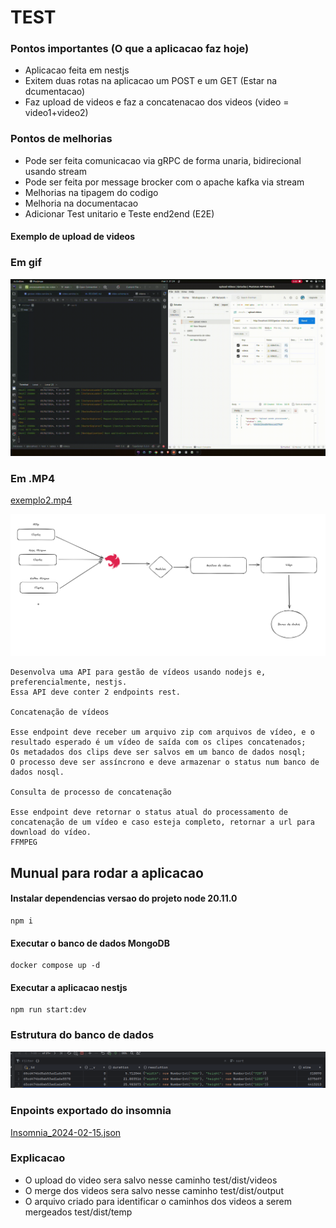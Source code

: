 # TEST

### Pontos importantes (O que a aplicacao faz hoje)

- Aplicacao feita em nestjs 
- Exitem duas rotas na aplicacao um POST e um GET (Estar na dcumentacao)
- Faz upload de videos e faz a concatenacao dos videos (video = video1+video2)

### Pontos de melhorias 
- Pode ser feita comunicacao via gRPC de forma unaria, bidirecional usando stream 
- Pode ser feita por message brocker com o apache kafka via stream
- Melhorias na tipagem do codigo 
- Melhoria na documentacao 
- Adicionar Test unitario e Teste end2end (E2E)

#### Exemplo de upload de videos 
### Em gif
![exemplo1.gif](doc%2Fexemplo1.gif)

### Em .MP4
[exemplo2.mp4](doc%2Fexemplo2.mp4)

![img_1.png](doc/img_1.png)
```
Desenvolva uma API para gestão de vídeos usando nodejs e, preferencialmente, nestjs.
Essa API deve conter 2 endpoints rest.

Concatenação de vídeos

Esse endpoint deve receber um arquivo zip com arquivos de vídeo, e o resultado esperado é um vídeo de saída com os clipes concatenados;
Os metadados dos clips deve ser salvos em um banco de dados nosql;
O processo deve ser assíncrono e deve armazenar o status num banco de dados nosql.

Consulta de processo de concatenação

Esse endpoint deve retornar o status atual do processamento de concatenação de um vídeo e caso esteja completo, retornar a url para download do vídeo.
FFMPEG
```

## Munual para rodar a aplicacao
#### Instalar dependencias versao do projeto node 20.11.0 

```
npm i 
```
#### Executar o banco de dados MongoDB
```
docker compose up -d 
```
#### Executar a aplicacao nestjs

```
npm run start:dev 
```

### Estrutura do banco de dados
![img.png](doc/img.png)

### Enpoints exportado do insomnia

[Insomnia_2024-02-15.json](Insomnia_2024-02-15.json)


### Explicacao
- O upload do video sera salvo nesse caminho test/dist/videos
- O merge dos videos sera salvo nesse caminho test/dist/output
- O arquivo criado para identificar o caminhos dos videos a serem mergeados test/dist/temp
